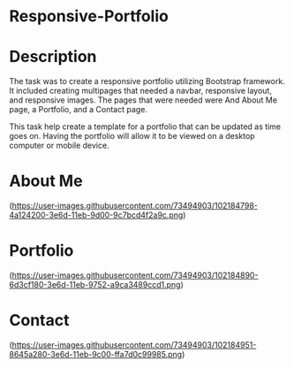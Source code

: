 # Responsive-Portfolio

# Description
The task was to create a responsive portfolio utilizing Bootstrap framework. It included creating multipages that needed a navbar, responsive layout, and responsive images. The pages that were needed were And About Me page, a Portfolio, and a Contact page.

This task help create a template for a portfolio that can be updated as time goes on. Having the portfolio will allow it to be viewed on a desktop computer or mobile device.
# About Me
(https://user-images.githubusercontent.com/73494903/102184798-4a124200-3e6d-11eb-9d00-9c7bcd4f2a9c.png)

# Portfolio
(https://user-images.githubusercontent.com/73494903/102184890-6d3cf180-3e6d-11eb-9752-a9ca3489ccd1.png)
 
# Contact
(https://user-images.githubusercontent.com/73494903/102184951-8645a280-3e6d-11eb-9c00-ffa7d0c99985.png)
